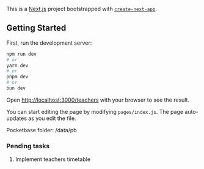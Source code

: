 This is a [Next.js](https://nextjs.org/) project bootstrapped with [`create-next-app`](https://github.com/vercel/next.js/tree/canary/packages/create-next-app).

## Getting Started

First, run the development server:

```bash
npm run dev
# or
yarn dev
# or
pnpm dev
# or
bun dev
```

Open [http://localhost:3000/teachers](http://localhost:3000/teachers) with your browser to see the result.

You can start editing the page by modifying `pages/index.js`. The page auto-updates as you edit the file.

Pocketbase folder: /data/pb

### Pending tasks

1. Implement teachers timetable
